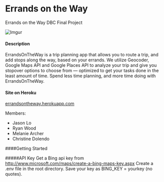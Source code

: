 Errands on the Way
===============

Errands on the Way DBC Final Project

![Imgur](http://i.imgur.com/xiKbeLR.png)

#### Description
ErrandsOnTheWay is a trip planning app that allows you to route a trip, and add stops along the way, based on your errands. We utilize Geocoder, Google Maps API and Google Places API to analyze your trip and give you stopover options to choose from — optimized to get your tasks done in the least amount of time. Spend less time planning, and more time doing with ErrandsOnTheWay.


#### Site on Heroku
[errandsontheway.herokuapp.com](https://errandsontheway.herokuapp.com)

Members:
* Jason Lo
* Ryan Wood
* Melanie Archer
* Christine Dolendo

####Getting Started

#####API Key
Get a Bing api key from http://www.microsoft.com/maps/create-a-bing-maps-key.aspx
Create a .env file in the root directory.
Save your key as BING_KEY = yourkey (no quotes).
